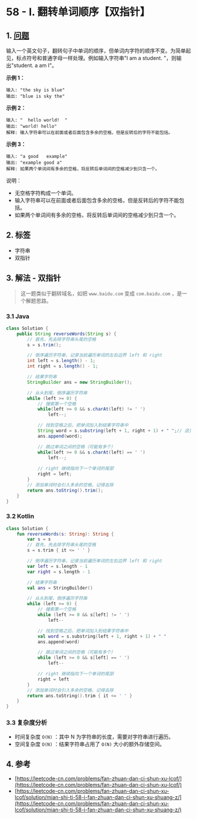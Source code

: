 # 58 - I. 翻转单词顺序【双指针】

## 1. [问题](https://leetcode-cn.com/problems/fan-zhuan-dan-ci-shun-xu-lcof/)

输入一个英文句子，翻转句子中单词的顺序，但单词内字符的顺序不变。为简单起见，标点符号和普通字母一样处理。例如输入字符串"I am a student. "，则输出"student. a am I"。

**示例 1：**

```
输入: "the sky is blue"
输出: "blue is sky the"
```

**示例 2：**

```
输入: "  hello world!  "
输出: "world! hello"
解释: 输入字符串可以在前面或者后面包含多余的空格，但是反转后的字符不能包括。
```

**示例 3：**

```
输入: "a good   example"
输出: "example good a"
解释: 如果两个单词间有多余的空格，将反转后单词间的空格减少到只含一个。
```

说明：

* 无空格字符构成一个单词。 
* 输入字符串可以在前面或者后面包含多余的空格，但是反转后的字符不能包括。 
* 如果两个单词间有多余的空格，将反转后单词间的空格减少到只含一个。

## 2. 标签

* 字符串
* 双指针

## 3. 解法 - 双指针

> 这一题类似于翻转域名，如把 `www.baidu.com` 变成 `com.baidu.com` ，是一个解题思路。

### 3.1 Java 

```java
class Solution {
    public String reverseWords(String s) {
        // 首先，先去除字符串头尾的空格
        s = s.trim();

        // 倒序遍历字符串，记录当前遍历单词的左右边界 left 和 right
        int left = s.length() - 1;
        int right = s.length() - 1;

        // 结果字符串
        StringBuilder ans = new StringBuilder();

        // 从头到尾，倒序遍历字符串
        while (left >= 0) {
            // 搜索第一个空格
            while(left >= 0 && s.charAt(left) != ' ')
                left--;

            // 找到空格之后，把单词加入到结果字符串中
            String word = s.substring(left + 1, right + 1) + " ";// 这里要记得加空格
            ans.append(word);

            // 跳过单词之间的空格（可能有多个）
            while(left >= 0 && s.charAt(left) == ' ')
                left--;
            
            // right 继续指向下一个单词的尾部
            right = left;
        }
        // 添加单词时会引入多余的空格，记得去除
        return ans.toString().trim();
    }
}
```

### 3.2 Kotlin

```kotlin
class Solution {
    fun reverseWords(s: String): String {
        var s = s
        // 首先，先去除字符串头尾的空格
        s = s.trim { it <= ' ' }

        // 倒序遍历字符串，记录当前遍历单词的左右边界 left 和 right
        var left = s.length - 1
        var right = s.length - 1

        // 结果字符串
        val ans = StringBuilder()

        // 从头到尾，倒序遍历字符串
        while (left >= 0) {
            // 搜索第一个空格
            while (left >= 0 && s[left] != ' ')
                left--

            // 找到空格之后，把单词加入到结果字符串中
            val word = s.substring(left + 1, right + 1) + " "
            ans.append(word)

            // 跳过单词之间的空格（可能有多个）
            while (left >= 0 && s[left] == ' ')
                left--

            // right 继续指向下一个单词的尾部
            right = left
        }
        // 添加单词时会引入多余的空格，记得去除
        return ans.toString().trim { it <= ' ' }
    }
}
```

### 3.3 复杂度分析

* 时间复杂度 `O(N)` ：其中 N 为字符串的长度，需要对字符串进行遍历。
* 空间复杂度 `O(N)` ：结果字符串占用了 `O(N)` 大小的额外存储空间。

## 4. 参考

* [https://leetcode-cn.com/problems/fan-zhuan-dan-ci-shun-xu-lcof/](https://leetcode-cn.com/problems/fan-zhuan-dan-ci-shun-xu-lcof/)
* [https://leetcode-cn.com/problems/fan-zhuan-dan-ci-shun-xu-lcof/solution/mian-shi-ti-58-i-fan-zhuan-dan-ci-shun-xu-shuang-z/](https://leetcode-cn.com/problems/fan-zhuan-dan-ci-shun-xu-lcof/solution/mian-shi-ti-58-i-fan-zhuan-dan-ci-shun-xu-shuang-z/)

